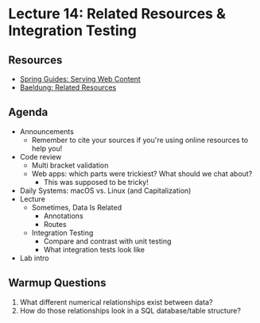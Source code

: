 # Lecture 14: Related Resources & Integration Testing

## Resources
* [Spring Guides: Serving Web Content](https://spring.io/guides/gs/serving-web-content/)
* [Baeldung: Related Resources](https://www.baeldung.com/spring-data-rest-relationships)

## Agenda
- Announcements
    - Remember to cite your sources if you're using online resources to help you!
- Code review
    - Multi bracket validation
    - Web apps: which parts were trickiest? What should we chat about?
        - This was supposed to be tricky!
- Daily Systems: macOS vs. Linux (and Capitalization)
- Lecture
    - Sometimes, Data Is Related
        - Annotations
        - Routes
    - Integration Testing
        - Compare and contrast with unit testing
        - What integration tests look like
- Lab intro

## Warmup Questions
1. What different numerical relationships exist between data?
2. How do those relationships look in a SQL database/table structure?
